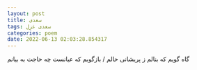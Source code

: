 ```yaml
---
layout: post
title: سعدی
tags: سعدی غزل
categories: poem
date: 2022-06-13 02:03:28.854317
---
```


گاه گویم که بنالم ز پریشانی حالم / بازگویم که عیانست چه حاجت به بیانم
